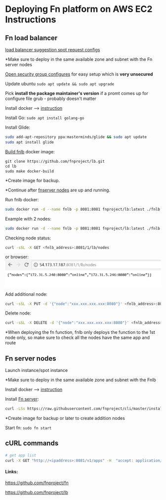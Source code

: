 # Deploying Fn platform on AWS EC2 Instructions
## Fn load balancer
[load balancer suggestion spot request configs](images/lb-sri.png)

*Make sure to deploy in the same available zone and subnet with the Fn server nodes

[Open security group configures](images/open-sg.png) for easy setup which is **very unsecured**

Update ubuntu `sudo apt update && sudo apt upgrade`

Pick **install the package maintainer's version** if a promt comes up for configure file grub - probably doesn't matter

Install docker --> [instruction](https://docs.docker.com/install/linux/docker-ce/ubuntu/#install-docker-ce)

Install Go: `sudo apt install golang-go`

Install Glide:
```sh
sudo add-apt-repository ppa:masterminds/glide && sudo apt update
sudo apt install glide
```

[Build fnlb](https://github.com/fnproject/lb) docker image:

```
git clone https://github.com/fnproject/lb.git
cd lb
sudo make docker-build
```

*Create image for backup.

*Continue after [fnserver nodes](#fn-server-nodes) are up and running.

Run fnlb docker:
```sh
sudo docker run -d --name fnlb -p 8081:8081 fnproject/lb:latest ./fnlb -nodes xxx.xxx.xxx.xxx:8080, xxx.xxx.xxx.xxx:8080, <more-nodes>
```

Example with 2 nodes:
```sh
sudo docker run -d --name fnlb -p 8081:8081 fnproject/lb:latest ./fnlb -nodes 172.31.5.240:8080, 172.31.5.247:8080
```
Checking node status:
```sh
curl -sSL -X GET <fnlb_address>:8081/1/lb/nodes
```
or browser:
![nodes-stt-browser](images/nodes-stt-browser.PNG)

Add additional node:
```sh
curl -sSL -X PUT -d '{"node":"xxx.xxx.xxx.xxx:8080"}' <fnlb_address>:8081/1/lb/nodes
```
Delete node:
```sh
curl -sSL -X DELETE -d '{"node":"xxx.xxx.xxx.xxx:8080"}' <fnlb_address>:8081/1/lb/nodes
```
*When deploying the fn function, fnlb only deploys the function to the 1st node only, so make sure to check all the nodes have the same app and route


## Fn server nodes

Launch instance/spot instance

*Make sure to deploy in the same available zone and subnet with the Fnlb

Install docker --> [instruction](https://docs.docker.com/install/linux/docker-ce/ubuntu/#install-docker-ce)

Install [Fn server](https://github.com/fnproject/fn):
```sh
curl -LSs https://raw.githubusercontent.com/fnproject/cli/master/install | sh
```

*Create image for backup or later to create addition nodes

Start fn: `sudo fn start`

## cURL commands
```sh
# get app list
curl -X GET "http://<ipaddress>:8081/v1/apps" -H  "accept: application/json"
```


#### Links:

https://github.com/fnproject/fn

https://github.com/fnproject/lb